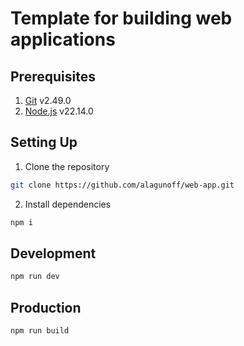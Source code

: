 # Template for building web applications

## Prerequisites

1. [Git](https://git-scm.com) v2.49.0
2. [Node.js](https://nodejs.org/en) v22.14.0

## Setting Up

1. Clone the repository

```bash
git clone https://github.com/alagunoff/web-app.git
```

2. Install dependencies

```bash
npm i
```

## Development

```bash
npm run dev
```

## Production

```bash
npm run build
```
